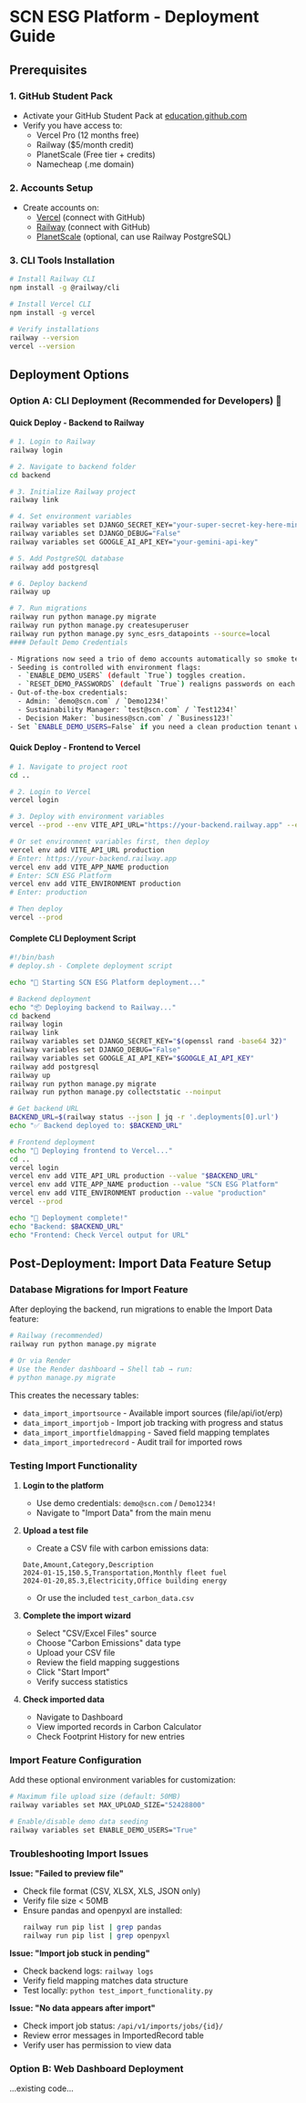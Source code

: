 # SCN ESG Platform - Deployment Guide

## Prerequisites

### 1. GitHub Student Pack
- Activate your GitHub Student Pack at [education.github.com](https://education.github.com)
- Verify you have access to:
  - Vercel Pro (12 months free)
  - Railway ($5/month credit)
  - PlanetScale (Free tier + credits)
  - Namecheap (.me domain)

### 2. Accounts Setup
- Create accounts on:
  - [Vercel](https://vercel.com) (connect with GitHub)
  - [Railway](https://railway.app) (connect with GitHub)
  - [PlanetScale](https://planetscale.com) (optional, can use Railway PostgreSQL)

### 3. CLI Tools Installation
```bash
# Install Railway CLI
npm install -g @railway/cli

# Install Vercel CLI
npm install -g vercel

# Verify installations
railway --version
vercel --version
```

## Deployment Options

### Option A: CLI Deployment (Recommended for Developers) 🚀

#### Quick Deploy - Backend to Railway
```bash
# 1. Login to Railway
railway login

# 2. Navigate to backend folder
cd backend

# 3. Initialize Railway project
railway link

# 4. Set environment variables
railway variables set DJANGO_SECRET_KEY="your-super-secret-key-here-min-50-chars"
railway variables set DJANGO_DEBUG="False"
railway variables set GOOGLE_AI_API_KEY="your-gemini-api-key"

# 5. Add PostgreSQL database
railway add postgresql

# 6. Deploy backend
railway up

# 7. Run migrations
railway run python manage.py migrate
railway run python manage.py createsuperuser
railway run python manage.py sync_esrs_datapoints --source=local
#### Default Demo Credentials

- Migrations now seed a trio of demo accounts automatically so smoke tests succeed immediately after deploy.
- Seeding is controlled with environment flags:
  - `ENABLE_DEMO_USERS` (default `True`) toggles creation.
  - `RESET_DEMO_PASSWORDS` (default `True`) realigns passwords on each migrate.
- Out-of-the-box credentials:
  - Admin: `demo@scn.com` / `Demo1234!`
  - Sustainability Manager: `test@scn.com` / `Test1234!`
  - Decision Maker: `business@scn.com` / `Business123!`
- Set `ENABLE_DEMO_USERS=False` if you need a clean production tenant without sample accounts.
```

#### Quick Deploy - Frontend to Vercel
```bash
# 1. Navigate to project root
cd ..

# 2. Login to Vercel
vercel login

# 3. Deploy with environment variables
vercel --prod --env VITE_API_URL="https://your-backend.railway.app" --env VITE_APP_NAME="SCN ESG Platform" --env VITE_ENVIRONMENT="production"

# Or set environment variables first, then deploy
vercel env add VITE_API_URL production
# Enter: https://your-backend.railway.app
vercel env add VITE_APP_NAME production  
# Enter: SCN ESG Platform
vercel env add VITE_ENVIRONMENT production
# Enter: production

# Then deploy
vercel --prod
```

#### Complete CLI Deployment Script
```bash
#!/bin/bash
# deploy.sh - Complete deployment script

echo "🚀 Starting SCN ESG Platform deployment..."

# Backend deployment
echo "📦 Deploying backend to Railway..."
cd backend
railway login
railway link
railway variables set DJANGO_SECRET_KEY="$(openssl rand -base64 32)"
railway variables set DJANGO_DEBUG="False"
railway variables set GOOGLE_AI_API_KEY="$GOOGLE_AI_API_KEY"
railway add postgresql
railway up
railway run python manage.py migrate
railway run python manage.py collectstatic --noinput

# Get backend URL
BACKEND_URL=$(railway status --json | jq -r '.deployments[0].url')
echo "✅ Backend deployed to: $BACKEND_URL"

# Frontend deployment
echo "🎨 Deploying frontend to Vercel..."
cd ..
vercel login
vercel env add VITE_API_URL production --value "$BACKEND_URL"
vercel env add VITE_APP_NAME production --value "SCN ESG Platform"
vercel env add VITE_ENVIRONMENT production --value "production"
vercel --prod

echo "🎉 Deployment complete!"
echo "Backend: $BACKEND_URL"
echo "Frontend: Check Vercel output for URL"
```

## Post-Deployment: Import Data Feature Setup

### Database Migrations for Import Feature
After deploying the backend, run migrations to enable the Import Data feature:

```bash
# Railway (recommended)
railway run python manage.py migrate

# Or via Render
# Use the Render dashboard → Shell tab → run:
# python manage.py migrate
```

This creates the necessary tables:
- `data_import_importsource` - Available import sources (file/api/iot/erp)
- `data_import_importjob` - Import job tracking with progress and status
- `data_import_importfieldmapping` - Saved field mapping templates
- `data_import_importedrecord` - Audit trail for imported rows

### Testing Import Functionality

1. **Login to the platform**
   - Use demo credentials: `demo@scn.com` / `Demo1234!`
   - Navigate to "Import Data" from the main menu

2. **Upload a test file**
   - Create a CSV file with carbon emissions data:
   ```csv
   Date,Amount,Category,Description
   2024-01-15,150.5,Transportation,Monthly fleet fuel
   2024-01-20,85.3,Electricity,Office building energy
   ```
   - Or use the included `test_carbon_data.csv`

3. **Complete the import wizard**
   - Select "CSV/Excel Files" source
   - Choose "Carbon Emissions" data type
   - Upload your CSV file
   - Review the field mapping suggestions
   - Click "Start Import"
   - Verify success statistics

4. **Check imported data**
   - Navigate to Dashboard
   - View imported records in Carbon Calculator
   - Check Footprint History for new entries

### Import Feature Configuration

Add these optional environment variables for customization:

```bash
# Maximum file upload size (default: 50MB)
railway variables set MAX_UPLOAD_SIZE="52428800"

# Enable/disable demo data seeding
railway variables set ENABLE_DEMO_USERS="True"
```

### Troubleshooting Import Issues

**Issue: "Failed to preview file"**
- Check file format (CSV, XLSX, XLS, JSON only)
- Verify file size < 50MB
- Ensure pandas and openpyxl are installed:
  ```bash
  railway run pip list | grep pandas
  railway run pip list | grep openpyxl
  ```

**Issue: "Import job stuck in pending"**
- Check backend logs: `railway logs`
- Verify field mapping matches data structure
- Test locally: `python test_import_functionality.py`

**Issue: "No data appears after import"**
- Check import job status: `/api/v1/imports/jobs/{id}/`
- Review error messages in ImportedRecord table
- Verify user has permission to view data

### Option B: Web Dashboard Deployment

...existing code...
